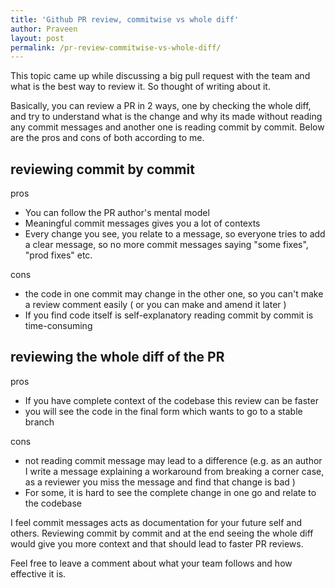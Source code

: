 ```yaml
---
title: 'Github PR review, commitwise vs whole diff'
author: Praveen
layout: post
permalink: /pr-review-commitwise-vs-whole-diff/
---
```


This topic came up while discussing a big pull request with the team and what is the best way to review it. So thought of writing about it.

Basically, you can review a PR in 2 ways, one by checking the whole diff, and try to understand what is the change and why its made without reading any commit messages and another one is reading commit by commit. Below are the pros and cons of both according to me.

## reviewing commit by commit
pros
- You can follow the PR author's mental model 
- Meaningful commit messages gives you a lot of contexts
- Every change you see, you relate to a message, so everyone tries to add a clear message, so no more commit messages saying "some fixes", "prod fixes" etc.

cons
- the code in one commit may change in the other one, so you can't make a review comment easily ( or you can make and amend it later )
- If you find code itself is self-explanatory reading commit by commit is time-consuming

## reviewing the whole diff of the PR
pros
- If you have complete context of the codebase this review can be faster
- you will see the code in the final form which wants to go to a stable branch 

cons
- not reading commit message may lead to a difference (e.g. as an author I write a message explaining a workaround from breaking a corner case, as a reviewer you miss the message and find that change is bad )
- For some, it is hard to see the complete change in one go and relate to the codebase

I feel commit messages acts as documentation for your future self and others. Reviewing commit by commit and at the end seeing the whole diff would give you more context and that should lead to faster PR reviews. 

Feel free to leave a comment about what your team follows and how effective it is.  